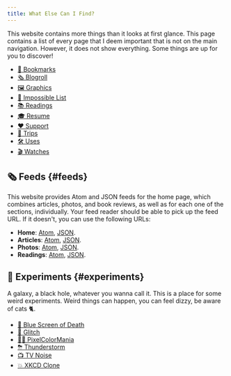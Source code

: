 ```yaml
---
title: What Else Can I Find?
---
```


This website contains more things than it looks at first glance. This page contains a list of every page that I deem important that is not on the main navigation. However, it does not show everything. Some things are up for you to discover!

<!--more-->

<div class='terms grid bold'>

- [🔖 Bookmarks](/bookmarks/)
- [🗞️ Blogroll](/blogroll/)
- [🖼️ Graphics](/graphics/)
- [🚀 Impossible List](/impossible-list/)
- [📚 Readings](/readings/)
- [🎓 Resume](/resume/)
- [❤️ Support](/support/)
- [🚆 Trips](/trips/)
- [🛠 Uses](/uses/)
- [🎬 Watches](/watches/)

<!-- 
In navigation:
- [🧁 About](/about/)
- [✏️ Articles](/articles/)
- [✉️ Contact](/contact/)
- [📸 Photos](/photos/)
- [📖 Guestbook](/guestbook/)
-->

</div>

## 🗞️ Feeds {#feeds}

This website provides Atom and JSON feeds for the home page, which combines articles, photos, and book reviews, as well as for each one of the sections, individually. Your feed reader should be able to pick up the feed URL. If it doesn't, you can use the following URLs:

- **Home**: [Atom](/feed.xml), [JSON](/feed.json).
- **Articles**: [Atom](/articles/feed.xml), [JSON](/articles/feed.json).
- **Photos**: [Atom](/photos/feed.xml), [JSON](/photos/feed.json).
- **Readings**: [Atom](/readings/feed.xml), [JSON](/readings/feed.json).

## 🧪 Experiments {#experiments}

A galaxy, a black hole, whatever you wanna call it. This is a place for some weird experiments.
Weird things can happen, you can feel dizzy, be aware of cats 🐈. <span id='trigger' hidden title='Click here, NOW!'>Or they might bite you!</span>

<div id='experiments-list' class='terms grid bold'>

- [🔵 Blue Screen of Death](../minisites/bsod/)
- [📡 Glitch](../minisites/glitch/)
- [🏳️‍🌈 PixelColorMania](../minisites/pixelcolormania/)
- [⛈ Thunderstorm](../minisites/thunderstorm/)
- [📺 TV Noise](../minisites/tv-noise/)
- [💥 XKCD Clone](http://xkcd.hacdia.sh/)

</div>

<audio id="music" loop>
  <source src="https://cdn.hacdias.com/media/nyan-cat.mp3" type="audio/mpeg">
</audio>

<script>
const trigger = document.getElementById('trigger')
const experiments = document.getElementById('experiments-list')
const experimentsLinks = experiments.querySelectorAll('a')
const musicEl = document.getElementById('music')

trigger.hidden = false
musicEl.currentTime = 0
musicEl.load()

Array.from(experimentsLinks).forEach(el => {
  el.addEventListener('mouseenter', () => {
    if (experiments.classList.contains('nyan')) musicEl.play()
  })

  el.addEventListener('mouseleave', () => {
    if (experiments.classList.contains('nyan')) musicEl.pause()
  })
})

trigger.addEventListener('click', async () => {
  experiments.classList.toggle('nyan')
  trigger.classList.toggle('dn')
})
</script>
